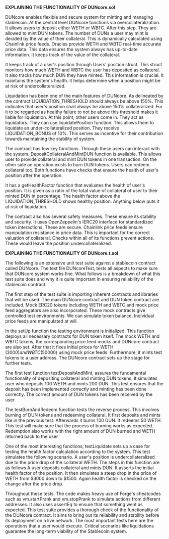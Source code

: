 **EXPLAINING THE FUNCTIONALITY OF DUNcore.sol**

DUNcore enables flexible and secure system for minting and managing stablecoin. At the central 
level DUNcore functions via overcollateralization. It allows users to deposit either WETH or WBTC. 
After this step. They are allowed to mint DUN tokens. The number of DUNs a user may mint is 
decided by the value of their collateral. This is dynamically calculated using Chainlink price feeds. 
Oracles provide WETH and WBTC real-time accurate price data. This data ensures the system always 
has up-to-date information. It keeps track of the value of the collateral.

It keeps track of a user's position through Users' position struct. This struct monitors how much 
WETH and WBTC the user has deposited as collateral. It also tracks how much DUN they have 
minted. This information is crucial. It maintains the system's health. It helps determine when a 
position might be at risk of undercollateralized.

Liquidation has been one of the main features of DUNcore. As delineated by the contract 
LIQUIDATION_THRESHOLD should always be above 150%. This indicates that user's position shall 
always be above 150% collateralized. For it to be regarded as healthy failure to not be above this 
threshold makes it liable for liquidation. At this point, other users come in. They act as liquidators. 
They can use liquidatePosition function. This allows them to liquidate an under-collateralized 
position. They receive LIQUIDATION_BONUS of 10%. This serves as incentive for their contribution 
towards maintaining the stability of system.

The contract has few key functions. Through these users can interact with the system. 
DepositCollateralAndMintDUN function is available. This allows user to provide collateral and mint 
DUN tokens in one transaction. On the other side an operation exists to burn DUN tokens. Users can 
redeem collateral too. Both functions have checks that ensure the health of user's position after the operation.

It has a getHealthFactor function that evaluates the health of user's position. It is given as a ratio of 
the total value of collateral of user to their minted DUN in percentage. The health factor above the 
LIQUIDATION_THRESHOLD shows healthy position. Anything below puts it at risk of liquidation.

The contract also has several safety measures. These ensure its stability and security. It uses 
OpenZeppelin's IERC20 interface for standardized token interactions. These are secure. Chainlink 
price feeds ensure manipulation resistance in price data. This is important for the correct valuation 
of collateral. Checks within all of its functions prevent actions. These would leave the position 
undercollateralized.





**EXPLAINING THE FUNCTIONALITY OF DUNcore.t.sol**

The following is an extensive unit test suite against a stablecoin contract called DUNcore. The test 
file DUNcoreTest, tests all aspects to make sure that DUNcore system works fine. What follows is a 
breakdown of what this test suite does and why it is quite important in ensuring reliability of the 
stablecoin contract.

The first step of the test suite is importing inherent contracts and libraries that will be used. The 
main DUNcore contract and DUN token contract are included. Mock ERC20 tokens including WETH 
and WBTC and mock price feed aggregators are also incorporated. These mock contracts give 
controlled test environments. We can simulate token balance. Individual price feeds are 
manipulated at will.

In the setUp function the testing environment is initialized. This function deploys all necessary 
contracts for DUN token itself. The mock WETH and WBTC tokens, the corresponding price feed 
mocks and DUNcore contract are also set. After that it fixes initial prices for WETH ($3000) and WBTC 
($50000) using mock price feeds. Furthermore, it mints test tokens to a user address. The DUNcore 
contract sets up the stage for further tests.

The first test function testDepositAndMint, assures the fundamental functionality of depositing 
collateral and minting DUN tokens. It simulates user who deposits 100 WETH and mints 200 DUN. 
This test ensures that the deposit has been implemented correctly and minting has been done 
correctly. The correct amount of DUN tokens has been received by the user.

The testBurnAndRedeem function tests the reverse process. This involves burning of DUN tokens 
and redeeming collateral. It first deposits and mints like in the previous test. Afterwards it burns 100 
DUN. It redeems 50 WETH. This test will make sure that the process of burning works as expected. 
Redemption also works with the right amount of DUN burned and WETH returned back to the user

One of the most interesting functions, testLiquidate sets up a case for testing the health factor 
calculation according to the system. This test simulates the following scenario. A user's position is 
undercollateralized due to the price drop of the collateral WETH. The steps in this function are as 
follows
A user deposits collateral and mints DUN.
It asserts the initial health factor of the position.
It then simulates a steep drop in the price of WETH from $3000 down to $1500.
Again health factor is checked on the change after the price drop.

Throughout these tests. The code makes heavy use of Forge's cheatcodes such as vm.startPrank and 
vm.stopPrank to simulate actions from different addresses. It also uses assertEq to ensure that 
something went as expected. This test suite provides a thorough check of the functionality of the 
DUNcore contract. It aims to bring out its reliability and stability before its deployment on a live 
network. The most important tests here are the operations that a user would execute. Critical 
scenarios like liquidations guarantee the long-term viability of the Stablecoin system.



